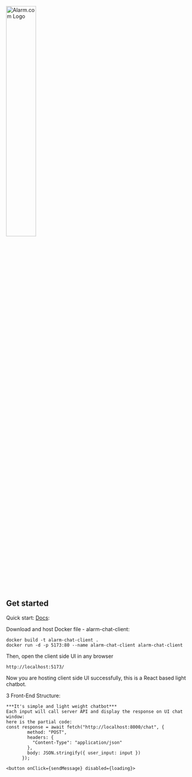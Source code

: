 <picture class="github-only">
  <img alt="Alarm.com Logo" src="https://media.licdn.com/dms/image/v2/C4E0BAQH7Ef_zBPUQnw/company-logo_200_200/company-logo_200_200/0/1631327773224?e=1760572800&v=beta&t=F4eDHsvrfiFP7QhJraL5DjXVaeiKeSSlcwtZ-z8Nt1g" width="40%">
</picture>

<div>
<br>
</div>

## Get started
Quick start: [Docs](https://crazyyiwen2015.atlassian.net/wiki/x/vgAC):<br>

Download and host Docker file - alarm-chat-client:

```
docker build -t alarm-chat-client .
docker run -d -p 5173:80 --name alarm-chat-client alarm-chat-client
```

Then, open the client side UI in any browser

```
http://localhost:5173/
```

Now you are hosting client side UI successfully, this is a React based light chatbot.<br>


3 Front-End Structure:<br>
```
***It's simple and light weight chatbot***
Each input will call server API and display the response on UI chat window:
here is the partial code:
const response = await fetch("http://localhost:8000/chat", {
        method: "POST",
        headers: {
          "Content-Type": "application/json" 
        },
        body: JSON.stringify({ user_input: input })
      });

<button onClick={sendMessage} disabled={loading}>
```

